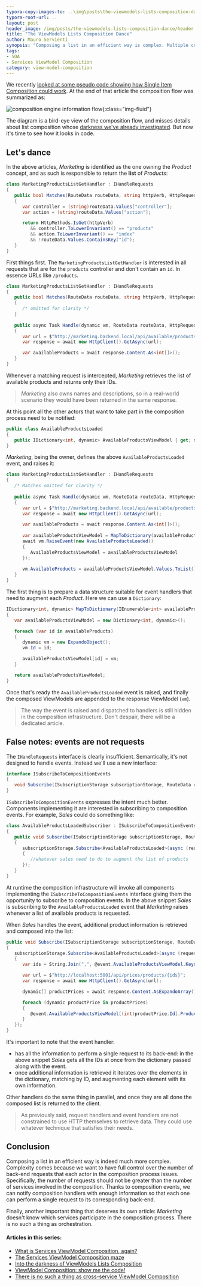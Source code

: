 ```yaml
---
typora-copy-images-to: ..\img\posts\the-viewmodels-lists-composition-dance
typora-root-url: ..
layout: post
header_image: /img/posts/the-viewmodels-lists-composition-dance/header.jpg
title: "The ViewModels Lists Composition Dance"
author: Mauro Servienti
synopsis: "Composing a list in an efficient way is complex. Multiple components need to interact with each other to produce the final result. It's not that different from a chorus, where each dancer performs the studied choreography so that the end result is an amazing ballet."
tags:
- SOA
- Services ViewModel Composition
category: view-model-composition
---
```


We recently [looked at some pseudo code showing how Single Item Composition could work](https://milestone.topics.it/2019/03/06/viewmodel-composition-show-me-the-code.html). At the end of that article the composition flow was summarized as:

![composition engine information flow](/img/posts/the-viewmodels-lists-composition-dance/1551868103502.png){:class="img-fluid"}

The diagram is a bird-eye view of the composition flow, and misses details about list composition whose [darkness we've already investigated](https://milestone.topics.it/2019/02/28/into-the-darkness-of-viewmodel-lists-composition.html). But now it's time to see how it looks in code.

## Let's dance

In the above articles, _Marketing_ is identified as the one owning the *Product* concept, and as such is responsible to return the **list** of *Products*:

```csharp
class MarketingProductsListGetHandler : IHandleRequests
{
   public bool Matches(RouteData routeData, string httpVerb, HttpRequest request)
   {
      var controller = (string)routeData.Values["controller"];
      var action = (string)routeData.Values["action"];

      return HttpMethods.IsGet(httpVerb)
         && controller.ToLowerInvariant() == "products"
         && action.ToLowerInvariant() == "index"
         && !routeData.Values.ContainsKey("id");
   }
}
```

First things first. The `MarketingProductsListGetHandler` is interested in all requests that are for the `products` controller and don't contain an `id`. In essence URLs like `/products`.

```csharp
class MarketingProductsListGetHandler : IHandleRequests
{
   public bool Matches(RouteData routeData, string httpVerb, HttpRequest request)
   {
      /* omitted for clarity */
   }
   
   public async Task Handle(dynamic vm, RouteData routeData, HttpRequest request)
   {
      var url = $"http://marketing.backend.local/api/available/products";
      var response = await new HttpClient().GetAsync(url);

      var availableProducts = await response.Content.As<int[]>();
   }
}
```

Whenever a matching request is intercepted, _Marketing_ retrieves the list of available products and returns only their IDs.

> _Marketing_ also owns names and descriptions, so in a real-world scenario they would have been returned in the same response.

At this point all the other actors that want to take part in the composition process need to be notified:

```csharp
public class AvailableProductsLoaded
{
   public IDictionary<int, dynamic> AvailableProductsViewModel { get; set; }
}
```

_Marketing_, being the owner, defines the above `AvailableProductsLoaded` event, and raises it:

```csharp
class MarketingProductsListGetHandler : IHandleRequests
{
   /* Matches omitted for clarity */
   
   public async Task Handle(dynamic vm, RouteData routeData, HttpRequest request)
   {
      var url = $"http://marketing.backend.local/api/available/products";
      var response = await new HttpClient().GetAsync(url);

      var availableProducts = await response.Content.As<int[]>();
      
      var availableProductsViewModel = MapToDictionary(availableProducts);
      await vm.RaiseEvent(new AvailableProductsLoaded()
      {
         AvailableProductsViewModel = availableProductsViewModel
      });
      
      vm.AvailableProducts = availableProductsViewModel.Values.ToList();
   }
}
```

The first thing is to prepare a data structure suitable for event handlers that need to augment each _Product_. Here we can use a `Dictionary`:

```csharp
IDictionary<int, dynamic> MapToDictionary(IEnumerable<int> availableProducts)
{
   var availableProductsViewModel = new Dictionary<int, dynamic>();

   foreach (var id in availableProducts)
   {
      dynamic vm = new ExpandoObject();
      vm.Id = id;

      availableProductsViewModel[id] = vm;
   }

   return availableProductsViewModel;
}
```

Once that's ready the `AvailableProductsLoaded` event is raised, and finally the composed ViewModels are appended to the response ViewModel (`vm`).

> The way the event is raised and dispatched to handlers is still hidden in the composition infrastructure. Don't despair, there will be a dedicated article.

## False notes: events are not requests

The `IHandleRequests` interface is clearly insufficient. Semantically, it's not designed to handle events. Instead we'll use a new interface:

```csharp
interface ISubscribeToCompositionEvents
{
   void Subscribe(ISubscriptionStorage subscriptionStorage, RouteData routeData, HttpRequest request);
}
```

`ISubscribeToCompositionEvents` expresses the intent much better. Components implementing it are interested in subscribing to composition events. For example, _Sales_ could do something like:

```csharp
class AvailableProductsLoadedSubscriber : ISubscribeToCompositionEvents
{
   public void Subscribe(ISubscriptionStorage subscriptionStorage, RouteData routeData, HttpRequest request)
   {
      subscriptionStorage.Subscribe<AvailableProductsLoaded>(async (requestId, pageViewModel, @event, rd, req) =>
      {
         //whatever sales need to do to augment the list of products
      });
   }
}
```

At runtime the composition infrastructure will invoke all components implementing the `ISubscribeToCompositionEvents` interface giving them the opportunity to subscribe to composition events. In the above snippet _Sales_ is subscribing to the `AvailableProductsLoaded` event that _Marketing_ raises whenever a list of available products is requested.

When _Sales_ handles the event, additional product information is retrieved and composed into the list:

```csharp
public void Subscribe(ISubscriptionStorage subscriptionStorage, RouteData routeData, HttpRequest request)
{
   subscriptionStorage.Subscribe<AvailableProductsLoaded>(async (requestId, pageViewModel, @event, rd, req) =>
   {
      var ids = String.Join(",", @event.AvailableProductsViewModel.Keys);

      var url = $"http://localhost:5001/api/prices/products/{ids}";
      var response = await new HttpClient().GetAsync(url);

      dynamic[] productPrices = await response.Content.AsExpandoArray();

      foreach (dynamic productPrice in productPrices)
      {
         @event.AvailableProductsViewModel[(int)productPrice.Id].ProductPrice = productPrice.Price;
      }
   });
}
```

It's important to note that the event handler:

- has all the information to perform a single request to its back-end: in the above snippet _Sales_ gets all the IDs at once from the dictionary passed along with the event.
- once additional information is retrieved it iterates over the elements in the dictionary, matching by ID, and augmenting each element with its own information.

Other handlers do the same thing in parallel, and once they are all done the composed list is returned to the client.

> As previously said, request handlers and event handlers are not constrained to use HTTP themselves to retrieve data. They could use whatever technique that satisfies their needs.

## Conclusion

Composing a list in an efficient way is indeed much more complex. Complexity comes because we want to have full control over the number of back-end requests that each actor in the composition process issues. Specifically, the number of requests should not be greater than the number of services involved in the composition. Thanks to composition events, we can notify composition handlers with enough information so that each one can perform a single request to its corresponding back-end.

Finally, another important thing that deserves its own article: _Marketing_ doesn't know which services participate in the composition process. There is no such a thing as orchestration.

#### Articles in this series:

- [What is Services ViewModel Composition, again?](https://milestone.topics.it/2019/02/06/what-is-services-viewmodel-composition-again.html)
- [The Services ViewModel Composition maze](https://milestone.topics.it/2019/02/20/viewmodel-composition-maze.html)
- [Into the darkness of ViewModels Lists Composition](https://milestone.topics.it/2019/02/28/into-the-darkness-of-viewmodel-lists-composition.html)
- [ViewModel Composition: show me the code!](https://milestone.topics.it/2019/03/06/viewmodel-composition-show-me-the-code.html)
- [There is no such a thing as cross-service ViewModel Composition](https://milestone.topics.it/2019/03/13/there-is-no-such-a-thing-as-cross-services-composition.html)
